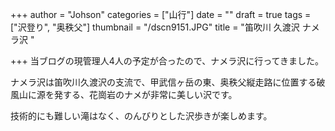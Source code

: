 +++
author = "Johson"
categories = ["山行"]
date = ""
draft = true
tags = ["沢登り", "奥秩父"]
thumbnail = "/dscn9151.JPG"
title = "笛吹川 久渡沢 ナメラ沢 "

+++
当ブログの現管理人4人の予定が合ったので、ナメラ沢に行ってきました。

ナメラ沢は笛吹川久渡沢の支流で、甲武信ヶ岳の東、奥秩父縦走路に位置する破風山に源を発する、花崗岩のナメが非常に美しい沢です。

技術的にも難しい滝はなく、のんびりとした沢歩きが楽しめます。